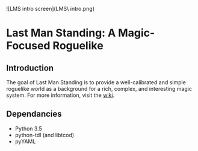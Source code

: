 ![LMS intro screen](LMS\ intro.png)

# Last Man Standing: A Magic-Focused Roguelike
## Introduction

The goal of Last Man Standing is to provide a well-calibrated and simple
roguelike world as a background for a rich, complex, and interesting
magic system. For more information, visit the [wiki](https://github.com/christopherdumas/LMS/wiki).

## Dependancies

* Python 3.5
* python-tdl (and libtcod)
* pyYAML
